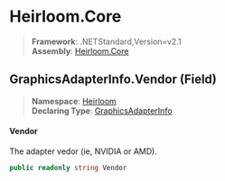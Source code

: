 # Heirloom.Core

> **Framework**: .NETStandard,Version=v2.1  
> **Assembly**: [Heirloom.Core][0]

## GraphicsAdapterInfo.Vendor (Field)

> **Namespace**: [Heirloom][0]  
> **Declaring Type**: [GraphicsAdapterInfo][1]

#### Vendor

The adapter vedor (ie, NVIDIA or AMD).

```cs
public readonly string Vendor
```

[0]: ../../../Heirloom.Core.md
[1]: ../GraphicsAdapterInfo.md
